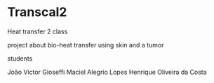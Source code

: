 # Transcal2

Heat transfer 2 class

project about bio-heat transfer using skin and a tumor

students

João Victor Gioseffi Maciel Alegrio Lopes
Henrique Oliveira da Costa
